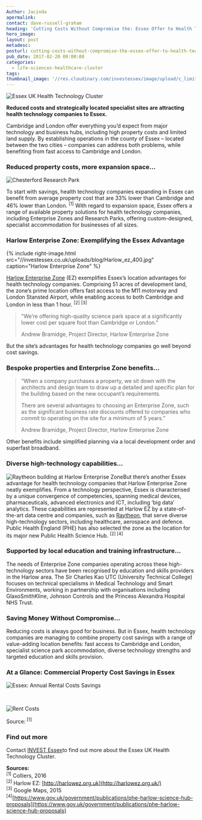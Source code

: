```yaml
---
Author: Jacinda
apermalink:
contact: dave-russell-graham
heading: 'Cutting Costs Without Compromise the: Essex Offer to Health Technology Companies'
hero_image:
layout: post
metadesc:
posturl: cutting-costs-without-compromise-the-essex-offer-to-health-technology-companies
pub_date: 2017-02-20 00:00:00
categories:
  - life-sciences-healthcare-cluster
tags:
thumbnail_image: '//res.cloudinary.com/investessex/image/upload/c_limit,h_165,w_165/v1498745733/Chesterford_RP_2_700.jpg'
---
```



![Essex UK Health Technology Cluster](http://www.investessex.co.uk/uploads/about/EUHeTC_Icon_FINAL.png)

**Reduced costs and strategically located specialist sites are attracting health technology companies to Essex.**

Cambridge and London offer everything you’d expect from major technology and business hubs, including high property costs and limited land supply. By establishing operations in the county of Essex – located between the two cities – companies can address both problems, while benefiting from fast access to Cambridge and London.

### Reduced property costs, more expansion space…

![Chesterford Research Park](http://www.investessex.co.uk/uploads/about/Chesterford_RP_2_700.jpg)

To start with savings, health technology companies expanding in Essex can benefit from average property cost that are 33% lower than Cambridge and 46% lower than London. <sup>[1]</sup> With regard to expansion space, Essex offers a range of available property solutions for health technology companies, including Enterprise Zones and Research Parks, offering custom-designed, specialist accommodation for businesses of all sizes.

### Harlow Enterprise Zone: Exemplifying the Essex Advantage


{% include right-image.html src="//investessex.co.uk/uploads/blog/Harlow_ez_400.jpg" caption="Harlow Enterprise Zone" %}

[Harlow Enterprise Zone](http://investessex.co.uk/studies/place-studies/harlow-enterprise-zone) (EZ) exemplifies Essex’s location advantages for health technology companies. Comprising 51 acres of development land, the zone’s prime location offers fast access to the M11 motorway and London Stansted Airport, while enabling access to both Cambridge and London in less than 1 hour. <sup>[2]</sup> <sup>[3]</sup>&nbsp;

> "We’re offering high-quality science park space at a significantly lower cost per square foot than Cambridge or London."
>
>
> Andrew Bramidge, Project Director, Harlow Enterprise Zone

But the site’s advantages for health technology companies go well beyond cost savings.&nbsp;

### Bespoke properties and Enterprise Zone benefits…

> “When a company purchases a property, we sit down with the architects and design team to draw up a detailed and specific plan for the building based on the new occupant’s requirements.
>
>
> There are several advantages to choosing an Enterprise Zone, such as the significant business rate discounts offered to companies who commit to operating on the site for a minimum of 5 years.”
>
>
> Andrew Bramidge, Project Director, Harlow Enterprise Zone

Other benefits include simplified planning via a local development order and superfast broadband.

### Diverse high-technology capabilities…

![Raytheon building at Harlow Enterprise Zone](http://www.investessex.co.uk/uploads/about/Raytheon_approved_DSC_6790a_400.jpg)But there’s another Essex advantage for health technology companies that Harlow Enterprise Zone neatly exemplifies. From a technology perspective, Essex is characterised by a unique convergence of competencies, spanning medical devices, pharmaceuticals, advanced electronics and ICT, including ‘big data’ analytics. These capabilities are represented at Harlow EZ by a state-of-the-art data centre and companies, such as [Raytheon](http://investessex.co.uk/studies/case-studies/raytheon-company), that serve diverse high-technology sectors, including healthcare, aerospace and defence. Public Health England (PHE) has also selected the zone as the location for its major new Public Health Science Hub. <sup>[2] [4]</sup>

### Supported by local education and training infrastructure…

The needs of Enterprise Zone companies operating across these high-technology sectors have been recognised by education and skills providers in the Harlow area. The Sir Charles Kao UTC (University Technical College) focuses on technical specialisms in Medical Technology and Smart Environments, working in partnership with organisations including GlaxoSmithKline, Johnson Controls and the Princess Alexandra Hospital NHS Trust.

### Saving Money Without Compromise…

Reducing costs is always good for business. But in Essex, health technology companies are managing to combine property cost savings with a range of value-adding location benefits: fast access to Cambridge and London, specialist science park accommodation, diverse technology strengths and targeted education and skills provision.

### At a Glance: Commercial Property Cost Savings in Essex

![Essex: Annual Rental Costs Savings](http://www.investessex.co.uk/uploads/about/HeT1_Rent_Costs.png)

&nbsp;

![Rent Costs](http://www.investessex.co.uk/uploads/about/IE_HeT_Rent_Chart.png)

Source: <sup>[1]</sup>

### Find out more

Contact [INVEST Essex](http://investessex.co.uk/)to find out more about the Essex UK Health Technology Cluster.

**Sources:**
<br><sup>[1]</sup> Colliers, 2016
<br><sup>[2] </sup>Harlow EZ: [http://harlowez.org.uk](http://harlowez.org.uk/)
<br><sup>[3]</sup> Google Maps, 2015
<br><sup>[4]</sup>[https://www.gov.uk/government/publications/phe-harlow-science-hub-proposals](https://www.gov.uk/government/publications/phe-harlow-science-hub-proposals)&nbsp;